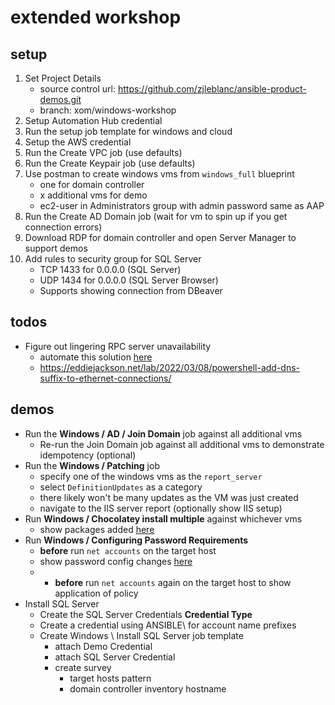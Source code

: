 # extended workshop

## setup

1. Set Project Details
    - source control url: https://github.com/zjleblanc/ansible-product-demos.git
    - branch: xom/windows-workshop
2. Setup Automation Hub credential
3. Run the setup job template for windows and cloud
4. Setup the AWS credential
5. Run the Create VPC job (use defaults)
6. Run the Create Keypair job (use defaults)
7. Use postman to create windows vms from `windows_full` blueprint
     - one for domain controller
     - x additional vms for demo
     - ec2-user in Administrators group with admin password same as AAP
8. Run the Create AD Domain job (wait for vm to spin up if you get connection errors)
9. Download RDP for domain controller and open Server Manager to support demos
10. Add rules to security group for SQL Server
    - TCP 1433 for 0.0.0.0 (SQL Server)
    - UDP 1434 for 0.0.0.0 (SQL Server Browser)
    - Supports showing connection from DBeaver

## todos

- Figure out lingering RPC server unavailability
  - automate this solution [here](https://blog.sqlauthority.com/2018/07/21/sql-server-install-error-validation-for-setting-agtsvcaccount-failed-error-message-the-rpc-server-is-unavailable/)
  - https://eddiejackson.net/lab/2022/03/08/powershell-add-dns-suffix-to-ethernet-connections/

## demos

- Run the **Windows / AD / Join Domain** job against all additional vms
  - Re-run the Join Domain job against all additional vms to demonstrate idempotency (optional)
- Run the **Windows / Patching** job
  - specify one of the windows vms as the `report_server`
  - select `DefinitionUpdates` as a category
  - there likely won't be many updates as the VM was just created
  - navigate to the IIS server report (optionally show IIS setup)
- Run **Windows / Chocolatey install multiple** against whichever vms
  - show packages added [here](./windows/windows_choco_multiple.yml)
- Run **Windows / Configuring Password Requirements**
  - **before** run `net accounts` on the target host
  - show password config changes [here](./windows/powershell_dsc.yml)
  - - **before** run `net accounts` again on the target host to show application of policy
- Install SQL Server
  - Create the SQL Server Credentials **Credential Type**
  - Create a credential using ANSIBLE\ for account name prefixes
  - Create Windows \ Install SQL Server job template
    - attach Demo Credential
    - attach SQL Server Credential
    - create survey
      - target hosts pattern
      - domain controller inventory hostname
